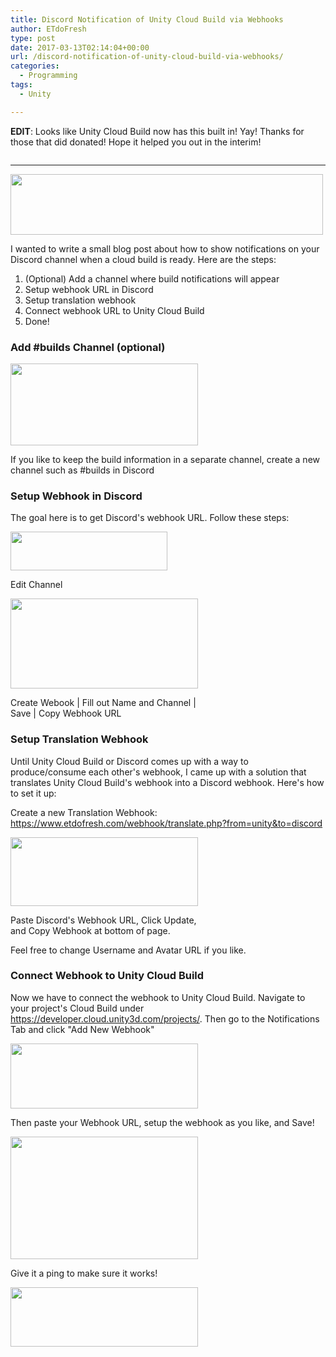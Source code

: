 ```yaml
---
title: Discord Notification of Unity Cloud Build via Webhooks
author: ETdoFresh
type: post
date: 2017-03-13T02:14:04+00:00
url: /discord-notification-of-unity-cloud-build-via-webhooks/
categories:
  - Programming
tags:
  - Unity

---
```

**EDIT**: Looks like Unity Cloud Build now has this built in! Yay! Thanks for those that did donated! Hope it helped you out in the interim!<figure class="wp-block-image">

[<img src="https://www.etdofresh.com/wp-content/uploads/2019/03/image.png" alt="" class="wp-image-1549" srcset="http://localhost/wp-content/uploads/2019/03/image.png 960w, http://localhost/wp-content/uploads/2019/03/image-300x179.png 300w, http://localhost/wp-content/uploads/2019/03/image-768x459.png 768w" sizes="(max-width: 960px) 100vw, 960px" />][1]</figure> 

<hr class="wp-block-separator" />

[<img class="aligncenter wp-image-851" src="https://www.etdofresh.com/wp-content/uploads/2017/03/webhook01-300x58.png" alt="" width="500" height="97" srcset="http://localhost/wp-content/uploads/2017/03/webhook01-300x58.png 300w, http://localhost/wp-content/uploads/2017/03/webhook01-768x148.png 768w, http://localhost/wp-content/uploads/2017/03/webhook01.png 942w" sizes="(max-width: 500px) 100vw, 500px" />][2]

I wanted to write a small blog post about how to show notifications on your Discord channel when a cloud build is ready. Here are the steps:

  1. (Optional) Add a channel where build notifications will appear
  2. Setup webhook URL in Discord
  3. Setup translation webhook
  4. Connect webhook URL to Unity Cloud Build
  5. Done!

### Add #builds Channel (optional)

[<img class="aligncenter size-medium wp-image-843" src="https://www.etdofresh.com/wp-content/uploads/2017/03/path4529-2-4-300x131.png" alt="" width="300" height="131" srcset="http://localhost/wp-content/uploads/2017/03/path4529-2-4-300x131.png 300w, http://localhost/wp-content/uploads/2017/03/path4529-2-4-768x335.png 768w, http://localhost/wp-content/uploads/2017/03/path4529-2-4-1024x447.png 1024w, http://localhost/wp-content/uploads/2017/03/path4529-2-4-1200x524.png 1200w" sizes="(max-width: 300px) 100vw, 300px" />][3]

If you like to keep the build information in a separate channel, create a new channel such as #builds in Discord

### Setup Webhook in Discord

The goal here is to get Discord's webhook URL. Follow these steps:

<div id="attachment_844" style="width: 261px" class="wp-caption aligncenter">
  <a href="https://www.etdofresh.com/wp-content/uploads/2017/03/SetupWebhook00.png"><img aria-describedby="caption-attachment-844" class="wp-image-844 size-full" src="https://www.etdofresh.com/wp-content/uploads/2017/03/SetupWebhook00.png" alt="" width="251" height="62" /></a>
  
  <p id="caption-attachment-844" class="wp-caption-text">
    Edit Channel
  </p>
</div>

<div id="attachment_846" style="width: 310px" class="wp-caption aligncenter">
  <a href="https://www.etdofresh.com/wp-content/uploads/2017/03/path4597.png"><img aria-describedby="caption-attachment-846" class="wp-image-846 size-medium" src="https://www.etdofresh.com/wp-content/uploads/2017/03/path4597-300x144.png" alt="" width="300" height="144" srcset="http://localhost/wp-content/uploads/2017/03/path4597-300x144.png 300w, http://localhost/wp-content/uploads/2017/03/path4597-768x369.png 768w, http://localhost/wp-content/uploads/2017/03/path4597-1024x492.png 1024w, http://localhost/wp-content/uploads/2017/03/path4597-1200x576.png 1200w" sizes="(max-width: 300px) 100vw, 300px" /></a>
  
  <p id="caption-attachment-846" class="wp-caption-text">
    Create Webook | Fill out Name and Channel | Save | Copy Webhook URL
  </p>
</div>

### Setup Translation Webhook

Until Unity Cloud Build or Discord comes up with a way to produce/consume each other's webhook, I came up with a solution that translates Unity Cloud Build's webhook into a Discord webhook. Here's how to set it up:

Create a new Translation Webhook: <https://www.etdofresh.com/webhook/translate.php?from=unity&to=discord>

<div id="attachment_855" style="width: 310px" class="wp-caption aligncenter">
  <a href="https://www.etdofresh.com/wp-content/uploads/2017/03/webhook02-1.png"><img aria-describedby="caption-attachment-855" class="wp-image-855 size-medium" src="https://www.etdofresh.com/wp-content/uploads/2017/03/webhook02-1-300x110.png" alt="" width="300" height="110" srcset="http://localhost/wp-content/uploads/2017/03/webhook02-1-300x110.png 300w, http://localhost/wp-content/uploads/2017/03/webhook02-1.png 709w" sizes="(max-width: 300px) 100vw, 300px" /></a>
  
  <p id="caption-attachment-855" class="wp-caption-text">
    Paste Discord's Webhook URL, Click Update, and Copy Webhook at bottom of page.
  </p>
</div>

Feel free to change Username and Avatar URL if you like.

### Connect Webhook to Unity Cloud Build

Now we have to connect the webhook to Unity Cloud Build. Navigate to your project's Cloud Build under <https://developer.cloud.unity3d.com/projects/>. Then go to the Notifications Tab and click "Add New Webhook"

[<img class="aligncenter size-medium wp-image-847" src="https://www.etdofresh.com/wp-content/uploads/2017/03/path4612-300x104.png" alt="" width="300" height="104" srcset="http://localhost/wp-content/uploads/2017/03/path4612-300x104.png 300w, http://localhost/wp-content/uploads/2017/03/path4612-768x266.png 768w, http://localhost/wp-content/uploads/2017/03/path4612-1024x354.png 1024w, http://localhost/wp-content/uploads/2017/03/path4612-1200x415.png 1200w" sizes="(max-width: 300px) 100vw, 300px" />][4]

Then paste your Webhook URL, setup the webhook as you like, and Save!

[<img class="aligncenter wp-image-857 size-medium" src="https://www.etdofresh.com/wp-content/uploads/2017/03/webhook03-300x196.png" alt="" width="300" height="196" srcset="http://localhost/wp-content/uploads/2017/03/webhook03-300x196.png 300w, http://localhost/wp-content/uploads/2017/03/webhook03-768x500.png 768w, http://localhost/wp-content/uploads/2017/03/webhook03.png 890w" sizes="(max-width: 300px) 100vw, 300px" />][5]

Give it a ping to make sure it works!

[<img class="aligncenter wp-image-858 size-medium" src="https://www.etdofresh.com/wp-content/uploads/2017/03/webhook04-300x95.png" alt="" width="300" height="95" srcset="http://localhost/wp-content/uploads/2017/03/webhook04-300x95.png 300w, http://localhost/wp-content/uploads/2017/03/webhook04.png 404w" sizes="(max-width: 300px) 100vw, 300px" />][6]

 

 [1]: https://www.etdofresh.com/wp-content/uploads/2019/03/image.png
 [2]: https://www.etdofresh.com/wp-content/uploads/2017/03/webhook01.png
 [3]: https://www.etdofresh.com/wp-content/uploads/2017/03/path4529-2-4.png
 [4]: https://www.etdofresh.com/wp-content/uploads/2017/03/path4612.png
 [5]: https://www.etdofresh.com/wp-content/uploads/2017/03/webhook03.png
 [6]: https://www.etdofresh.com/wp-content/uploads/2017/03/webhook04.png